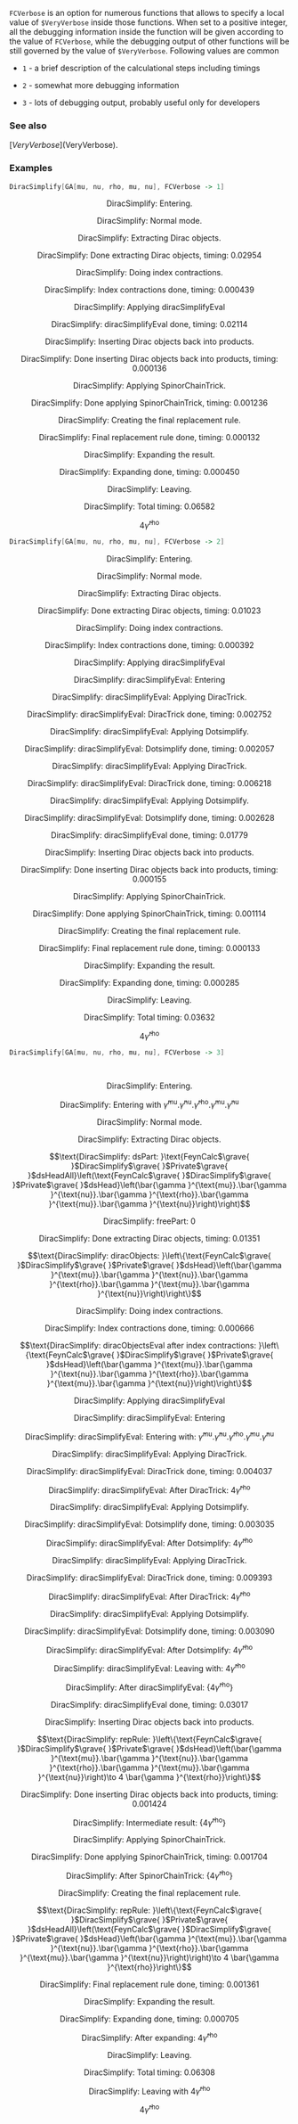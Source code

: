 `FCVerbose` is an option for numerous functions that allows to specify a local value of `$VeryVerbose` inside those functions. When set to a positive integer, all the debugging information inside the function will be given according to the value of `FCVerbose`, while the debugging output of other functions will be still governed by the value of `$VeryVerbose`. Following values are common

- `1` - a brief description of the calculational steps including timings

- `2` - somewhat more debugging information

- `3` - lots of debugging output, probably useful only for developers

### See also

[$VeryVerbose]($VeryVerbose).

### Examples

```mathematica
DiracSimplify[GA[mu, nu, rho, mu, nu], FCVerbose -> 1]
```

$$\text{DiracSimplify: Entering.}$$

$$\text{DiracSimplify: Normal mode.}$$

$$\text{DiracSimplify: Extracting Dirac objects.}$$

$$\text{DiracSimplify: Done extracting Dirac objects, timing: }0.02954$$

$$\text{DiracSimplify: Doing index contractions.}$$

$$\text{DiracSimplify: Index contractions done, timing: }0.000439$$

$$\text{DiracSimplify: Applying diracSimplifyEval}$$

$$\text{DiracSimplify: diracSimplifyEval done, timing: }0.02114$$

$$\text{DiracSimplify: Inserting Dirac objects back into products.}$$

$$\text{DiracSimplify: Done inserting Dirac objects back into products, timing: }0.000136$$

$$\text{DiracSimplify: Applying SpinorChainTrick.}$$

$$\text{DiracSimplify: Done applying SpinorChainTrick, timing: }0.001236$$

$$\text{DiracSimplify: Creating the final replacement rule.}$$

$$\text{DiracSimplify: Final replacement rule done, timing: }0.000132$$

$$\text{DiracSimplify: Expanding the result.}$$

$$\text{DiracSimplify: Expanding done, timing: }0.000450$$

$$\text{DiracSimplify: Leaving.}$$

$$\text{DiracSimplify: Total timing: }0.06582$$

$$4 \bar{\gamma }^{\text{rho}}$$

```mathematica
DiracSimplify[GA[mu, nu, rho, mu, nu], FCVerbose -> 2]
```

$$\text{DiracSimplify: Entering.}$$

$$\text{DiracSimplify: Normal mode.}$$

$$\text{DiracSimplify: Extracting Dirac objects.}$$

$$\text{DiracSimplify: Done extracting Dirac objects, timing: }0.01023$$

$$\text{DiracSimplify: Doing index contractions.}$$

$$\text{DiracSimplify: Index contractions done, timing: }0.000392$$

$$\text{DiracSimplify: Applying diracSimplifyEval}$$

$$\text{DiracSimplify: diracSimplifyEval: Entering}$$

$$\text{DiracSimplify: diracSimplifyEval: Applying DiracTrick.}$$

$$\text{DiracSimplify: diracSimplifyEval: DiracTrick done, timing: }0.002752$$

$$\text{DiracSimplify: diracSimplifyEval: Applying Dotsimplify.}$$

$$\text{DiracSimplify: diracSimplifyEval: Dotsimplify done, timing: }0.002057$$

$$\text{DiracSimplify: diracSimplifyEval: Applying DiracTrick.}$$

$$\text{DiracSimplify: diracSimplifyEval: DiracTrick done, timing: }0.006218$$

$$\text{DiracSimplify: diracSimplifyEval: Applying Dotsimplify.}$$

$$\text{DiracSimplify: diracSimplifyEval: Dotsimplify done, timing: }0.002628$$

$$\text{DiracSimplify: diracSimplifyEval done, timing: }0.01779$$

$$\text{DiracSimplify: Inserting Dirac objects back into products.}$$

$$\text{DiracSimplify: Done inserting Dirac objects back into products, timing: }0.000155$$

$$\text{DiracSimplify: Applying SpinorChainTrick.}$$

$$\text{DiracSimplify: Done applying SpinorChainTrick, timing: }0.001114$$

$$\text{DiracSimplify: Creating the final replacement rule.}$$

$$\text{DiracSimplify: Final replacement rule done, timing: }0.000133$$

$$\text{DiracSimplify: Expanding the result.}$$

$$\text{DiracSimplify: Expanding done, timing: }0.000285$$

$$\text{DiracSimplify: Leaving.}$$

$$\text{DiracSimplify: Total timing: }0.03632$$

$$4 \bar{\gamma }^{\text{rho}}$$

```mathematica
DiracSimplify[GA[mu, nu, rho, mu, nu], FCVerbose -> 3] 
  
 

```

$$\text{DiracSimplify: Entering.}$$

$$\text{DiracSimplify: Entering with }\bar{\gamma }^{\text{mu}}.\bar{\gamma }^{\text{nu}}.\bar{\gamma }^{\text{rho}}.\bar{\gamma }^{\text{mu}}.\bar{\gamma }^{\text{nu}}$$

$$\text{DiracSimplify: Normal mode.}$$

$$\text{DiracSimplify: Extracting Dirac objects.}$$

$$\text{DiracSimplify: dsPart: }\text{FeynCalc$\grave{ }$DiracSimplify$\grave{ }$Private$\grave{ }$dsHeadAll}\left(\text{FeynCalc$\grave{ }$DiracSimplify$\grave{ }$Private$\grave{ }$dsHead}\left(\bar{\gamma }^{\text{mu}}.\bar{\gamma }^{\text{nu}}.\bar{\gamma }^{\text{rho}}.\bar{\gamma }^{\text{mu}}.\bar{\gamma }^{\text{nu}}\right)\right)$$

$$\text{DiracSimplify: freePart: }0$$

$$\text{DiracSimplify: Done extracting Dirac objects, timing: }0.01351$$

$$\text{DiracSimplify: diracObjects: }\left\{\text{FeynCalc$\grave{ }$DiracSimplify$\grave{ }$Private$\grave{ }$dsHead}\left(\bar{\gamma }^{\text{mu}}.\bar{\gamma }^{\text{nu}}.\bar{\gamma }^{\text{rho}}.\bar{\gamma }^{\text{mu}}.\bar{\gamma }^{\text{nu}}\right)\right\}$$

$$\text{DiracSimplify: Doing index contractions.}$$

$$\text{DiracSimplify: Index contractions done, timing: }0.000666$$

$$\text{DiracSimplify: diracObjectsEval after index contractions: }\left\{\text{FeynCalc$\grave{ }$DiracSimplify$\grave{ }$Private$\grave{ }$dsHead}\left(\bar{\gamma }^{\text{mu}}.\bar{\gamma }^{\text{nu}}.\bar{\gamma }^{\text{rho}}.\bar{\gamma }^{\text{mu}}.\bar{\gamma }^{\text{nu}}\right)\right\}$$

$$\text{DiracSimplify: Applying diracSimplifyEval}$$

$$\text{DiracSimplify: diracSimplifyEval: Entering}$$

$$\text{DiracSimplify: diracSimplifyEval: Entering with: }\bar{\gamma }^{\text{mu}}.\bar{\gamma }^{\text{nu}}.\bar{\gamma }^{\text{rho}}.\bar{\gamma }^{\text{mu}}.\bar{\gamma }^{\text{nu}}$$

$$\text{DiracSimplify: diracSimplifyEval: Applying DiracTrick.}$$

$$\text{DiracSimplify: diracSimplifyEval: DiracTrick done, timing: }0.004037$$

$$\text{DiracSimplify: diracSimplifyEval: After DiracTrick: }4 \bar{\gamma }^{\text{rho}}$$

$$\text{DiracSimplify: diracSimplifyEval: Applying Dotsimplify.}$$

$$\text{DiracSimplify: diracSimplifyEval: Dotsimplify done, timing: }0.003035$$

$$\text{DiracSimplify: diracSimplifyEval: After Dotsimplify: }4 \bar{\gamma }^{\text{rho}}$$

$$\text{DiracSimplify: diracSimplifyEval: Applying DiracTrick.}$$

$$\text{DiracSimplify: diracSimplifyEval: DiracTrick done, timing: }0.009393$$

$$\text{DiracSimplify: diracSimplifyEval: After DiracTrick: }4 \bar{\gamma }^{\text{rho}}$$

$$\text{DiracSimplify: diracSimplifyEval: Applying Dotsimplify.}$$

$$\text{DiracSimplify: diracSimplifyEval: Dotsimplify done, timing: }0.003090$$

$$\text{DiracSimplify: diracSimplifyEval: After Dotsimplify: }4 \bar{\gamma }^{\text{rho}}$$

$$\text{DiracSimplify: diracSimplifyEval: Leaving with: }4 \bar{\gamma }^{\text{rho}}$$

$$\text{DiracSimplify: After diracSimplifyEval: }\left\{4 \bar{\gamma }^{\text{rho}}\right\}$$

$$\text{DiracSimplify: diracSimplifyEval done, timing: }0.03017$$

$$\text{DiracSimplify: Inserting Dirac objects back into products.}$$

$$\text{DiracSimplify: repRule: }\left\{\text{FeynCalc$\grave{ }$DiracSimplify$\grave{ }$Private$\grave{ }$dsHead}\left(\bar{\gamma }^{\text{mu}}.\bar{\gamma }^{\text{nu}}.\bar{\gamma }^{\text{rho}}.\bar{\gamma }^{\text{mu}}.\bar{\gamma }^{\text{nu}}\right)\to 4 \bar{\gamma }^{\text{rho}}\right\}$$

$$\text{DiracSimplify: Done inserting Dirac objects back into products, timing: }0.001424$$

$$\text{DiracSimplify: Intermediate result: }\left\{4 \bar{\gamma }^{\text{rho}}\right\}$$

$$\text{DiracSimplify: Applying SpinorChainTrick.}$$

$$\text{DiracSimplify: Done applying SpinorChainTrick, timing: }0.001704$$

$$\text{DiracSimplify: After SpinorChainTrick: }\left\{4 \bar{\gamma }^{\text{rho}}\right\}$$

$$\text{DiracSimplify: Creating the final replacement rule.}$$

$$\text{DiracSimplify: repRule: }\left\{\text{FeynCalc$\grave{ }$DiracSimplify$\grave{ }$Private$\grave{ }$dsHeadAll}\left(\text{FeynCalc$\grave{ }$DiracSimplify$\grave{ }$Private$\grave{ }$dsHead}\left(\bar{\gamma }^{\text{mu}}.\bar{\gamma }^{\text{nu}}.\bar{\gamma }^{\text{rho}}.\bar{\gamma }^{\text{mu}}.\bar{\gamma }^{\text{nu}}\right)\right)\to 4 \bar{\gamma }^{\text{rho}}\right\}$$

$$\text{DiracSimplify: Final replacement rule done, timing: }0.001361$$

$$\text{DiracSimplify: Expanding the result.}$$

$$\text{DiracSimplify: Expanding done, timing: }0.000705$$

$$\text{DiracSimplify: After expanding: }4 \bar{\gamma }^{\text{rho}}$$

$$\text{DiracSimplify: Leaving.}$$

$$\text{DiracSimplify: Total timing: }0.06308$$

$$\text{DiracSimplify: Leaving with }4 \bar{\gamma }^{\text{rho}}$$

$$4 \bar{\gamma }^{\text{rho}}$$